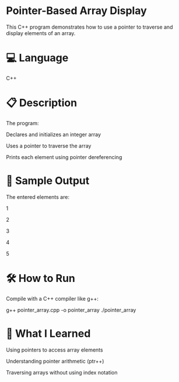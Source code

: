 # Pointer-Based Array Display

This C++ program demonstrates how to use a pointer to traverse and display elements of an array.

# 💻 Language

C++

# 📋 Description

The program:

Declares and initializes an integer array

Uses a pointer to traverse the array

Prints each element using pointer dereferencing

# 🧪 Sample Output

The entered elements are:

1

2

3

4

5

# 🛠️ How to Run

Compile with a C++ compiler like g++:

g++ pointer_array.cpp -o pointer_array
./pointer_array

# 🌱 What I Learned

Using pointers to access array elements

Understanding pointer arithmetic (ptr++)

Traversing arrays without using index notation
